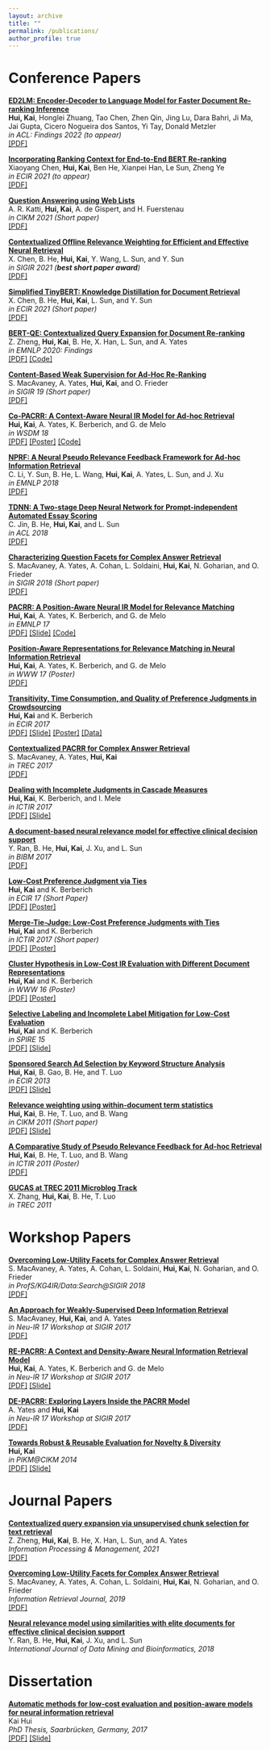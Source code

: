 ```yaml
---
layout: archive
title: ""
permalink: /publications/
author_profile: true
---
```



Conference Papers
======
<b> [ED2LM: Encoder-Decoder to Language Model for Faster Document Re-ranking Inference]()</b> <br>
<b> Hui, Kai</b>,  Honglei Zhuang, Tao Chen, Zhen Qin, Jing Lu, Dara Bahri, Ji Ma, Jai Gupta, Cicero Nogueira dos Santos, Yi Tay, Donald Metzler<br>
<i> in ACL: Findings 2022 (to appear) </i> <br>
[[PDF]](https://openreview.net/forum?id=TqUzRS4WNQK)


<b> [Incorporating Ranking Context for End-to-End BERT Re-ranking]()</b> <br>
Xiaoyang Chen, <b> Hui, Kai</b>, Ben He, Xianpei Han, Le Sun, Zheng Ye<br>
<i> in ECIR 2021 (to appear) </i> <br>
[[PDF]](https://khui.github.io/files/publications/cobert_ecir22.pdf)


<b> [Question Answering using Web Lists]()</b> <br>
A. R. Katti, <b> Hui, Kai</b>, A. de Gispert, and H. Fuerstenau <br>
<i> in CIKM 2021 (Short paper) </i> <br>
[[PDF]](https://khui.github.io/files/publications/weblists_cikm21.pdf)


<b> [Contextualized Offline Relevance Weighting for Efficient and Effective Neural Retrieval]()</b> <br>
X. Chen, B. He, <b> Hui, Kai</b>, Y. Wang, L. Sun, and Y. Sun <br>
<i> in SIGIR 2021 (<b>best short paper award</b>) </i> <br>
[[PDF]](https://khui.github.io/files/publications/contextualized-sigir21.pdf)


<b> [Simplified TinyBERT: Knowledge Distillation for Document Retrieval]()</b> <br>
X. Chen, B. He, <b> Hui, Kai</b>, L. Sun, and Y. Sun <br>
<i> in ECIR 2021 (Short paper) </i> <br>
[[PDF]](https://arxiv.org/pdf/2009.07531.pdf)

<b> [BERT-QE: Contextualized Query Expansion for Document Re-ranking]()</b> <br>
Z. Zheng, <b> Hui, Kai</b>, B. He, X. Han, L. Sun, and A. Yates <br>
<i> in EMNLP 2020: Findings </i> <br>
[[PDF]](https://www.aclweb.org/anthology/2020.findings-emnlp.424.pdf) [[Code]](https://github.com/zh-zheng/BERT-QE)


<b> [Content-Based Weak Supervision for Ad-Hoc Re-Ranking]()</b> <br>
S. MacAvaney, A. Yates, <b> Hui, Kai</b>, and O. Frieder <br>
<i> in SIGIR 19 (Short paper) </i> <br>
[[PDF]](https://arxiv.org/pdf/1707.00189v3.pdf)

<b> [Co-PACRR: A Context-Aware Neural IR Model for Ad-hoc Retrieval]()</b> <br>
<b> Hui, Kai</b>, A. Yates, K. Berberich, and G. de Melo <br>
<i> in WSDM 18 </i> <br>
[[PDF]](https://arxiv.org/pdf/1706.10192.pdf) [[Poster]](https://khui.github.io/files/slides/wsdm18_poster.pdf) [[Code]](https://github.com/khui/copacrr) 

<b> [NPRF: A Neural Pseudo Relevance Feedback Framework for Ad-hoc Information Retrieval]()</b> <br>
C. Li, Y. Sun, B. He, L. Wang, <b> Hui, Kai</b>, A. Yates, L. Sun, and J. Xu <br>
<i> in EMNLP 2018 </i> <br>
[[PDF]](https://arxiv.org/pdf/1810.12936.pdf) 

<b> [TDNN: A Two-stage Deep Neural Network for Prompt-independent Automated Essay Scoring]()</b> <br>
C. Jin, B. He, <b> Hui, Kai</b>, and L. Sun <br>
<i> in ACL 2018 </i> <br>
[[PDF]](https://www.aclweb.org/anthology/P18-1100.pdf) 

<b> [Characterizing Question Facets for Complex Answer Retrieval]()</b> <br>
S. MacAvaney, A. Yates, A. Cohan, L. Soldaini, <b>Hui, Kai</b>, N. Goharian, and O. Frieder <br>
<i> in SIGIR 2018 (Short paper) </i> <br>
[[PDF]](https://arxiv.org/pdf/1805.00791.pdf)

<b> [PACRR: A Position-Aware Neural IR Model for Relevance Matching]()</b> <br>
<b> Hui, Kai</b>, A. Yates, K. Berberich, and G. de Melo <br>
<i> in EMNLP 17 </i> <br>
[[PDF]](https://www.aclweb.org/anthology/D17-1110.pdf) [[Slide]](https://khui.github.io/files/slides/pacrr-emnlp17.pdf) [[Code]](https://github.com/khui/copacrr) 

<b> [Position-Aware Representations for Relevance Matching in Neural Information Retrieval]()</b> <br>
<b> Hui, Kai</b>, A. Yates, K. Berberich, and G. de Melo <br>
<i> in WWW 17 (Poster) </i> <br>
[[PDF]](https://khui.github.io/files/publications/simmat-www17.pdf)

<b> [Transitivity, Time Consumption, and Quality of Preference Judgments in Crowdsourcing]()</b> <br>
<b> Hui, Kai</b> and K. Berberich <br>
<i> in ECIR 2017 </i> <br>
[[PDF]](https://khui.github.io/files/publications/empirical-ecir17.pdf) [[Slide]](https://khui.github.io/files/slides/empirical-ecir17.pdf) [[Poster]](https://khui.github.io/files/slides/empirical-ecir17-poster.pdf) [[Data]](https://khui.github.io/files/data/ecir17empirical.tar.gz)

<b> [Contextualized PACRR for Complex Answer Retrieval]()</b> <br>
S. MacAvaney, A. Yates, <b> Hui, Kai</b> <br>
<i> in TREC 2017 </i> <br>
[[PDF]](https://trec.nist.gov/pubs/trec26/papers/MPIID5-CAR.pdf)

<b> [Dealing with Incomplete Judgments in Cascade Measures]()</b> <br>
<b> Hui, Kai</b>, K. Berberich, and I. Mele<br>
<i> in ICTIR 2017 </i> <br>
[[PDF]](https://khui.github.io/files/publications/ictir17-full.pdf) [[Slide]](https://khui.github.io/files/slides/ictir17.pdf)

<b> [A document-based neural relevance model for effective clinical decision support]()</b> <br>
Y. Ran, B. He, <b>Hui, Kai</b>, J. Xu, and L. Sun <br>
<i> in BIBM 2017 </i> <br>
[[PDF]](https://khui.github.io/files/publications/BIBM17.pdf)


<b> [Low-Cost Preference Judgment via Ties]()</b> <br>
<b> Hui, Kai</b> and K. Berberich <br>
<i> in ECIR 17 (Short Paper) </i> <br>
[[PDF]](https://khui.github.io/files/publications/tie-ecir17.pdf) [[Poster]](https://khui.github.io/files/slides/tie-ecir17-poster.pdf)

  
 <b> [Merge-Tie-Judge: Low-Cost Preference Judgments with Ties]()</b> <br>
<b> Hui, Kai</b> and K. Berberich <br>
<i> in ICTIR 2017 (Short paper) </i> <br>
[[PDF]](https://khui.github.io/files/publications/ictir17-short.pdf) [[Poster]](https://khui.github.io/files/slides/ictir17poster.pdf)



<b> [Cluster Hypothesis in Low-Cost IR Evaluation with Different Document Representations]()</b> <br>
<b>Hui, Kai</b> and K. Berberich <br>
<i> in WWW 16 (Poster) </i> <br>
[[PDF]](https://khui.github.io/files/publications/testclusterhypothesis-www16.pdf) [[Poster]](https://khui.github.io/files/slides/testclusterhypothesis-www16poster.pdf)

<b> [Selective Labeling and Incomplete Label Mitigation for Low-Cost Evaluation]()</b> <br>
<b>Hui, Kai</b> and K. Berberich <br>
<i> in SPIRE 15 </i> <br>
[[PDF]](https://khui.github.io/files/publications/selectivelabeling-spire15.pdf) [[Slide]](https://khui.github.io/files/slides/selectivelabeling-spire15.pdf)

<b> [Sponsored Search Ad Selection by Keyword Structure Analysis]()</b> <br>
<b>Hui, Kai</b>, B. Gao, B. He, and T. Luo <br>
<i> in ECIR 2013 </i> <br>
[[PDF]](https://khui.github.io/files/publications/sponsorsearchAdSelection-ecir13.pdf) [[Slide]](https://khui.github.io/files/slides/sponsorsearchAdSelection-ecir13.pdf)


<b> [Relevance weighting using within-document term statistics]()</b> <br>
<b>Hui, Kai</b>, B. He, T. Luo, and B. Wang <br>
<i> in CIKM 2011 (Short paper) </i> <br>
[[PDF]](https://khui.github.io/files/publications/withinDocStatistics-cikm11.pdf) [[Slide]](https://khui.github.io/files/slides/withinDocStatistics-cikm11.pdf)

<b> [A Comparative Study of Pseudo Relevance Feedback for Ad-hoc Retrieval]()</b> <br>
<b>Hui, Kai</b>, B. He, T. Luo, and B. Wang <br>
<i> in ICTIR 2011 (Poster) </i> <br>
[[PDF]](https://khui.github.io/files/publications/Hui2011_Chapter_AComparativeStudyOfPseudoRelev.pdf)

<b> [GUCAS at TREC 2011 Microblog Track]()</b> <br>
X. Zhang, <b>Hui, Kai</b>, B. He, T. Luo <br>
<i> in TREC 2011 </i> <br>

Workshop Papers
=====
<b> [Overcoming Low-Utility Facets for Complex Answer Retrieval]()</b> <br>
S. MacAvaney, A. Yates, A. Cohan, L. Soldaini, <b>Hui, Kai</b>, N. Goharian, and O. Frieder <br>
<i> in ProfS/KG4IR/Data:Search@SIGIR 2018 </i> <br>
[[PDF]](http://ceur-ws.org/Vol-2127/paper1-kg4ir.pdf)

<b> [An Approach for Weakly-Supervised Deep Information Retrieval]()</b> <br>
S. MacAvaney, <b> Hui, Kai</b>, and A. Yates <br>
<i> in Neu-IR 17 Workshop at SIGIR 2017 </i> <br>
[[PDF]](https://arxiv.org/pdf/1707.00189v1.pdf)

<b> [RE-PACRR: A Context and Density-Aware Neural Information Retrieval Model]()</b> <br>
<b> Hui, Kai</b>, A. Yates, K. Berberich and G. de Melo<br>
<i> in Neu-IR 17 Workshop at SIGIR 2017 </i> <br>
[[PDF]](https://arxiv.org/pdf/1706.10192v1.pdf) [[Slide]](https://khui.github.io/files/slides/repacrr-neuir17.pdf)


<b> [DE-PACRR: Exploring Layers Inside the PACRR Model]()</b> <br>
A. Yates and <b> Hui, Kai</b> <br>
<i> in Neu-IR 17 Workshop at SIGIR 2017 </i> <br>
[[PDF]](https://arxiv.org/pdf/1706.08746.pdf)

<b> [Towards Robust & Reusable Evaluation for Novelty & Diversity]()</b> <br>
<b> Hui, Kai</b> <br>
<i> in PIKM@CIKM 2014 </i> <br>
[[PDF]](https://khui.github.io/files/publications/diversificationLowCostEval-pikm2014.pdf) [[Slide]](https://khui.github.io/files/slides/pikm.pdf)


Journal Papers
======
<b> [Contextualized query expansion via unsupervised chunk selection for text retrieval]()</b> <br>
Z. Zheng, <b> Hui, Kai</b>, B. He, X. Han, L. Sun, and A. Yates <br>
<i> Information Processing & Management, 2021</i> <br>
[[PDF]](https://www.sciencedirect.com/science/article/abs/pii/S0306457321001576)

<b> [Overcoming Low-Utility Facets for Complex Answer Retrieval]()</b> <br>
S. MacAvaney, A. Yates, A. Cohan, L. Soldaini, <b>Hui, Kai</b>, N. Goharian, and O. Frieder <br>
<i> Information Retrieval Journal, 2019</i> <br>
[[PDF]](https://arxiv.org/pdf/1811.08772.pdf)

<b> [Neural relevance model using similarities with elite documents for effective clinical decision support]()</b> <br>
Y. Ran, B. He, <b>Hui, Kai</b>, J. Xu, and L. Sun <br>
<i> International Journal of Data Mining and Bioinformatics, 2018 </i> <br>

Dissertation
======
<b> [Automatic methods for low-cost evaluation and position-aware models for neural information retrieval]()</b> <br>
Kai Hui <br>
<i> PhD Thesis, Saarbrücken, Germany, 2017 </i> <br>
[[PDF]](https://publikationen.sulb.uni-saarland.de/bitstream/20.500.11880/26894/1/Kai_Hui_PhD_thesis.pdf) [[Slide]](https://khui.github.io/files/slides/defense.pdf)






